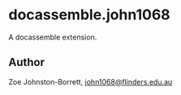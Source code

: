 # docassemble.john1068

A docassemble extension.

## Author

Zoe Johnston-Borrett, john1068@flinders.edu.au

